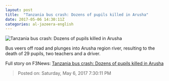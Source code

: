 ```yaml
---
layout: post
title:  "Tanzania bus crash: Dozens of pupils killed in Arusha"
date: 2017-05-06 14:30:11Z
categories: al-jazeera-english
---
```


![Tanzania bus crash: Dozens of pupils killed in Arusha](http://www.aljazeera.com/mritems/Images/2017/5/6/831e77bbcd6147559b20962eb329d3cc_18.jpg)

Bus veers off road and plunges into Arusha region river, resulting to the death of 29 pupils, two teachers and a driver.


Full story on F3News: [Tanzania bus crash: Dozens of pupils killed in Arusha](http://www.f3nws.com/n/zMtQKB)

> Posted on: Saturday, May 6, 2017 7:30:11 PM
